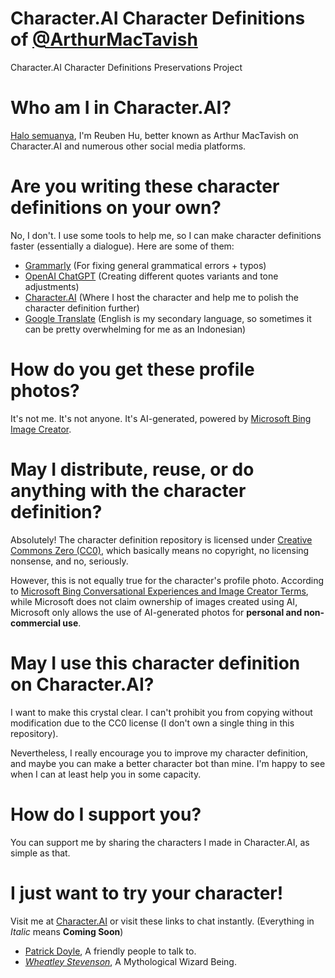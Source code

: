# Character.AI Character Definitions of [@ArthurMacTavish](https://beta.character.ai/public-profile/?username=ArthurMacTavish)
Character.AI Character Definitions Preservations Project

# Who am I in Character.AI?
[Halo semuanya](https://translate.google.com/?sl=id&tl=en&text=Halo%20semuanya&op=translate), I'm Reuben Hu, better known as Arthur MacTavish on Character.AI and numerous other social media platforms.

# Are you writing these character definitions on your own?
No, I don't. I use some tools to help me, so I can make character definitions faster (essentially a dialogue). Here are some of them:

- [Grammarly](https://grammarly.com/) (For fixing general grammatical errors + typos)
- [OpenAI ChatGPT](https://chat.openai.com/) (Creating different quotes variants and tone adjustments)
- [Character.AI](https://character.ai/) (Where I host the character and help me to polish the character definition further)
- [Google Translate](https://translate.google.com/) (English is my secondary language, so sometimes it can be pretty overwhelming for me as an Indonesian)

# How do you get these profile photos?
It's not me. It's not anyone. It's AI-generated, powered by [Microsoft Bing Image Creator](https://bing.com/create/).

# May I distribute, reuse, or do anything with the character definition?
Absolutely! The character definition repository is licensed under [Creative Commons Zero (CC0)](https://creativecommons.org/share-your-work/public-domain/cc0/), which basically means no copyright, no licensing nonsense, and no, seriously.

However, this is not equally true for the character's profile photo. According to [Microsoft Bing Conversational Experiences and Image Creator Terms](https://www.bing.com/new/termsofuse/), while Microsoft does not claim ownership of images created using AI, Microsoft only allows the use of AI-generated photos for **personal and non-commercial use**.

# May I use this character definition on Character.AI?
I want to make this crystal clear. I can't prohibit you from copying without modification due to the CC0 license (I don't own a single thing in this repository).

Nevertheless, I really encourage you to improve my character definition, and maybe you can make a better character bot than mine. I'm happy to see when I can at least help you in some capacity.

# How do I support you?
You can support me by sharing the characters I made in Character.AI, as simple as that.

# I just want to try your character!
Visit me at [Character.AI](https://beta.character.ai/public-profile/?username=ArthurMacTavish) or visit these links to chat instantly. (Everything in *Italic* means **Coming Soon**)

- [Patrick Doyle](https://c.ai/c/Gju5OF2rcxodpsqYTRunXytPE92IRBmAzKVKKkOm3ZE), A friendly people to talk to.
- [*Wheatley Stevenson*](## "Coming Soon!"), A Mythological Wizard Being.